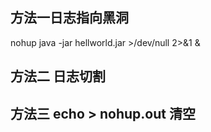 ## 方法一日志指向黑洞
nohup java -jar hellworld.jar  >/dev/null 2>&1 &
## 方法二 日志切割

## 方法三 echo > nohup.out 清空
